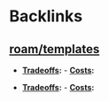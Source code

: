 
# Backlinks
## [roam/templates](<roam/templates.md>)
- **[Tradeoffs](<Tradeoffs.md>):**
                - **[Costs](<Costs.md>):**

- **[Tradeoffs](<Tradeoffs.md>):**
                - **[Costs](<Costs.md>):**

